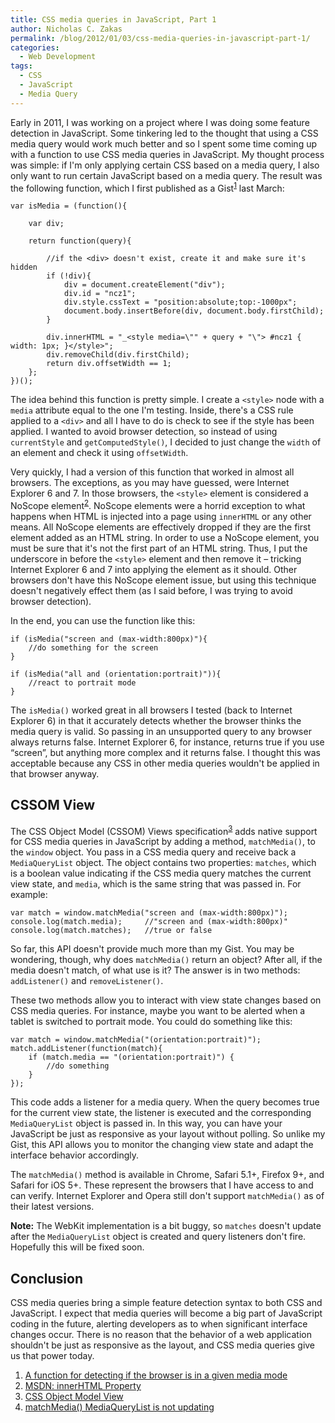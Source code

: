 ```yaml
---
title: CSS media queries in JavaScript, Part 1
author: Nicholas C. Zakas
permalink: /blog/2012/01/03/css-media-queries-in-javascript-part-1/
categories:
  - Web Development
tags:
  - CSS
  - JavaScript
  - Media Query
---
```

Early in 2011, I was working on a project where I was doing some feature detection in JavaScript. Some tinkering led to the thought that using a CSS media query would work much better and so I spent some time coming up with a function to use CSS media queries in JavaScript. My thought process was simple: if I'm only applying certain CSS based on a media query, I also only want to run certain JavaScript based on a media query. The result was the following function, which I first published as a Gist<sup>[1]</sup> last March:

    var isMedia = (function(){
    
        var div;
    
        return function(query){
    
            //if the <div> doesn't exist, create it and make sure it's hidden
            if (!div){
                div = document.createElement("div");
                div.id = "ncz1";
                div.style.cssText = "position:absolute;top:-1000px";
                document.body.insertBefore(div, document.body.firstChild);            
            }
    
            div.innerHTML = "_<style media=\"" + query + "\"> #ncz1 { width: 1px; }</style>";
            div.removeChild(div.firstChild);
            return div.offsetWidth == 1;    
        };
    })();

The idea behind this function is pretty simple. I create a `<style>` node with a `media` attribute equal to the one I'm testing. Inside, there's a CSS rule applied to a `<div>` and all I have to do is check to see if the style has been applied. I wanted to avoid browser detection, so instead of using `currentStyle` and `getComputedStyle()`, I decided to just change the `width` of an element and check it using `offsetWidth`.

Very quickly, I had a version of this function that worked in almost all browsers. The exceptions, as you may have guessed, were Internet Explorer 6 and 7. In those browsers, the `<style>` element is considered a NoScope element<sup>[2]</sup>. NoScope elements were a horrid exception to what happens when HTML is injected into a page using `innerHTML` or any other means. All NoScope elements are effectively dropped if they are the first element added as an HTML string. In order to use a NoScope element, you must be sure that it's not the first part of an HTML string. Thus, I put the underscore in before the `<style>` element and then remove it &#8211; tricking Internet Explorer 6 and 7 into applying the element as it should. Other browsers don't have this NoScope element issue, but using this technique doesn't negatively effect them (as I said before, I was trying to avoid browser detection).

In the end, you can use the function like this:

    if (isMedia("screen and (max-width:800px)"){
        //do something for the screen
    }
    
    if (isMedia("all and (orientation:portrait)")){
        //react to portrait mode
    }

The `isMedia()` worked great in all browsers I tested (back to Internet Explorer 6) in that it accurately detects whether the browser thinks the media query is valid. So passing in an unsupported query to any browser always returns false. Internet Explorer 6, for instance, returns true if you use &#8220;screen&#8221;, but anything more complex and it returns false. I thought this was acceptable because any CSS in other media queries wouldn't be applied in that browser anyway.

## CSSOM View

The CSS Object Model (CSSOM) Views specification<sup>[3]</sup> adds native support for CSS media queries in JavaScript by adding a method, `matchMedia()`, to the `window` object. You pass in a CSS media query and receive back a `MediaQueryList` object. The object contains two properties: `matches`, which is a boolean value indicating if the CSS media query matches the current view state, and `media`, which is the same string that was passed in. For example:

    var match = window.matchMedia("screen and (max-width:800px)");
    console.log(match.media);     //"screen and (max-width:800px)"
    console.log(match.matches);   //true or false

So far, this API doesn't provide much more than my Gist. You may be wondering, though, why does `matchMedia()` return an object? After all, if the media doesn't match, of what use is it? The answer is in two methods: `addListener()` and `removeListener()`.

These two methods allow you to interact with view state changes based on CSS media queries. For instance, maybe you want to be alerted when a tablet is switched to portrait mode. You could do something like this:

    var match = window.matchMedia("(orientation:portrait)");
    match.addListener(function(match){
        if (match.media == "(orientation:portrait)") {
            //do something
        }
    });

This code adds a listener for a media query. When the query becomes true for the current view state, the listener is executed and the corresponding `MediaQueryList` object is passed in. In this way, you can have your JavaScript be just as responsive as your layout without polling. So unlike my Gist, this API allows you to monitor the changing view state and adapt the interface behavior accordingly.

The `matchMedia()` method is available in Chrome, Safari 5.1+, Firefox 9+, and Safari for iOS 5+. These represent the browsers that I have access to and can verify. Internet Explorer and Opera still don't support `matchMedia()` as of their latest versions.

**Note:** The WebKit implementation is a bit buggy, so `matches` doesn't update after the `MediaQueryList` object is created and query listeners don't fire. Hopefully this will be fixed soon.

## Conclusion

CSS media queries bring a simple feature detection syntax to both CSS and JavaScript. I expect that media queries will become a big part of JavaScript coding in the future, alerting developers as to when significant interface changes occur. There is no reason that the behavior of a web application shouldn't be just as responsive as the layout, and CSS media queries give us that power today. 


  1. [A function for detecting if the browser is in a given media mode][1]
  2. [MSDN: innerHTML Property][2]
  3. [CSS Object Model View][3]
  4. [matchMedia() MediaQueryList is not updating][4]

 [1]: https://gist.github.com/08602e7d2ee448be834c
 [2]: http://msdn.microsoft.com/en-us/library/ms533897(VS.85).aspx
 [3]: http://www.w3.org/TR/cssom-view/
 [4]: https://bugs.webkit.org/show_bug.cgi?id=75903
